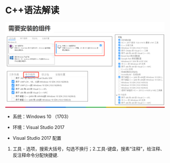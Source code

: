 # C++语法解读

![vs2017_setup](visual_studio_2017_setup.png)

* 系统：Windows 10 （1703）
* 环境：Visual Studio 2017

* Visual Studio 2017 配置

1. 工具 - 选项，搜索大括号，勾选不换行；2.工具-键盘，搜素“注释”，给注释、反注释命令分配快捷键.

